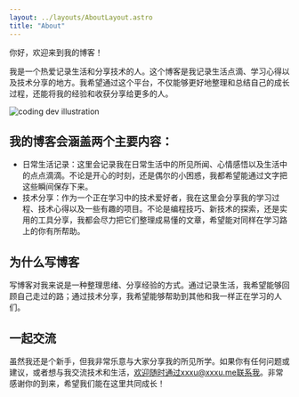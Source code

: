 ```yaml
---
layout: ../layouts/AboutLayout.astro
title: "About"
---
```


你好，欢迎来到我的博客！

我是一个热爱记录生活和分享技术的人。这个博客是我记录生活点滴、学习心得以及技术分享的地方。我希望通过这个平台，不仅能够更好地整理和总结自己的成长过程，还能将我的经验和收获分享给更多的人。

<div>
  <img src="/assets/dev.svg" class="sm:w-1/2 mx-auto" alt="coding dev illustration">
</div>

## 我的博客会涵盖两个主要内容：

- 日常生活记录：这里会记录我在日常生活中的所见所闻、心情感悟以及生活中的点点滴滴。不论是开心的时刻，还是偶尔的小困惑，我都希望能通过文字把这些瞬间保存下来。
- 技术分享：作为一个正在学习中的技术爱好者，我在这里会分享我的学习过程、技术心得以及一些有趣的项目。不论是编程技巧、新技术的探索，还是实用的工具分享，我都会尽力把它们整理成易懂的文章，希望能对同样在学习路上的你有所帮助。

## 为什么写博客

写博客对我来说是一种整理思绪、分享经验的方式。通过记录生活，我希望能够回顾自己走过的路；通过技术分享，我希望能够帮助到其他和我一样正在学习的人们。

## 一起交流

虽然我还是个新手，但我非常乐意与大家分享我的所见所学。如果你有任何问题或建议，或者想与我交流技术和生活，欢迎随时通过xxxu@xxxu.me联系我。非常感谢你的到来，希望我们能在这里共同成长！
